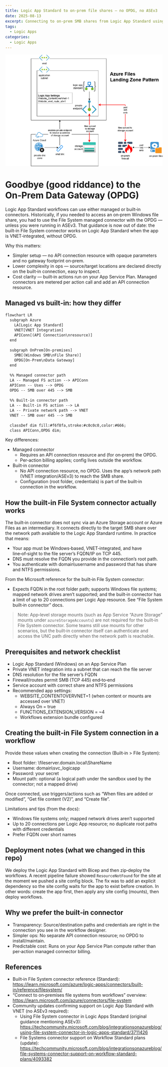 ```yaml
---
title: Logic App Standard to on‑prem file shares — no OPDG, no ASEv3
date: 2025-08-13
excerpt: Connecting to on‑prem SMB shares from Logic App Standard using the built‑in File System connector with VNET integration. Simpler config, no on‑prem data gateway.
tags:
  - Logic Apps
categories:
  - Logic Apps
---
```


![architecture](/images/logic-app-on-prem-files/la-direct-on-prem-files-on-prem-files.drawio.png)

# Goodbye (good riddance) to the On‑Prem Data Gateway (OPDG)

Logic App Standard workflows can use either managed or built‑in connectors. Historically, if you needed to access an on‑prem Windows file share, you had to use the File System managed connector with the OPDG — unless you were running in ASEv3. That guidance is now out of date: the built‑in File System connector works on Logic App Standard when the app is VNET‑integrated, without OPDG.

Why this matters:
- Simpler setup — no API connection resource with opaque parameters and no gateway footprint on‑prem.
- Lower complexity in ops — source/target locations are declared directly on the built‑in connection, easy to inspect.
- Cost clarity — built‑in actions run on your App Service Plan. Managed connectors are metered per action call and add an API connection resource.

## Managed vs built‑in: how they differ

```mermaid
flowchart LR
  subgraph Azure
    LA[Logic App Standard]
    VNET[VNET Integration]
    APIConn[(API Connection\nresource)]
  end

  subgraph OnPrem[On‑premises]
    SMB[(Windows SMB\nFile Share)]
    OPDG[On‑Prem\nData Gateway]
  end

  %% Managed connector path
  LA -- Managed FS action --> APIConn
  APIConn -- Uses --> OPDG
  OPDG -- SMB over 445 --> SMB

  %% Built-in connector path
  LA -- Built‑in FS action --> LA
  LA -- Private network path --> VNET
  VNET -- SMB over 445 --> SMB

  classDef dim fill:#f6f8fa,stroke:#c0c0c0,color:#666;
  class APIConn,OPDG dim;
```

Key differences:
- Managed connector
  - Requires an API connection resource and (for on‑prem) the OPDG.
  - Per‑action billing applies; config lives outside the workflow.
- Built‑in connector
  - No API connection resource, no OPDG. Uses the app’s network path (VNET integration/ASEv3) to reach the SMB share.
  - Configuration (root folder, credentials) is part of the built‑in connection in the workflow.

## How the built‑in File System connector actually works

The built‑in connector does not sync via an Azure Storage account or Azure Files as an intermediary. It connects directly to the target SMB share over the network path available to the Logic App Standard runtime. In practice that means:
- Your app must be Windows‑based, VNET‑integrated, and have line‑of‑sight to the file server’s FQDN/IP on TCP 445.
- DNS must resolve the FQDN you provide in the connection’s root path.
- You authenticate with domain\username and password that has share and NTFS permissions.

From the Microsoft reference for the built‑in File System connector:
- Expects FQDN in the root folder path; supports Windows file systems; mapped network drives aren’t supported; and the built‑in connector has a limit of up to 20 connections per Logic App resource. See “File System built‑in connector” docs.

> Note: App‑level storage mounts (such as App Service “Azure Storage” mounts under `azureStorageAccounts`) are not required for the built‑in File System connector. Some teams still use mounts for other scenarios, but the built‑in connector itself can authenticate and access the UNC path directly when the network path is reachable.

## Prerequisites and network checklist

- Logic App Standard (Windows) on an App Service Plan
- Private VNET integration into a subnet that can reach the file server
- DNS resolution for the file server’s FQDN
- Firewall/routes permit SMB (TCP 445) end‑to‑end
- Service account with correct share and NTFS permissions
- Recommended app settings:
  - WEBSITE_CONTENTOVERVNET=1 (when content or mounts are accessed over VNET)
  - Always On = true
  - FUNCTIONS_EXTENSION_VERSION = ~4
  - Workflows extension bundle configured

## Creating the built‑in File System connection in a workflow

Provide these values when creating the connection (Built‑in > File System):
- Root folder: \\fileserver.domain.local\ShareName
- Username: domain\svc_logicapp
- Password: your secret
- Mount path: optional (a logical path under the sandbox used by the connector; not a mapped drive)

Once connected, use triggers/actions such as “When files are added or modified”, “Get file content (V2)”, and “Create file”.

Limitations and tips (from the docs):
- Windows file systems only; mapped network drives aren’t supported
- Up to 20 connections per Logic App resource; no duplicate root paths with different credentials
- Prefer FQDN over short names

## Deployment notes (what we changed in this repo)

We deploy the Logic App Standard with Bicep and then zip‑deploy the workflows. A recent pipeline failure showed `ResourceNotFound` for the site at the moment we pushed a site config block. The fix was to add an explicit dependency so the site config waits for the app to exist before creation. In other words: create the app first, then apply any site config (mounts), then deploy workflows.

## Why we prefer the built‑in connector

- Transparency: Source/destination paths and credentials are right in the connection you see in the workflow designer.
- Simpler ops: No separate API connection resource; no OPDG to install/maintain.
- Predictable cost: Runs on your App Service Plan compute rather than per‑action managed connector billing.

## References

- Built‑in File System connector reference (Standard): https://learn.microsoft.com/azure/logic-apps/connectors/built-in/reference/filesystem/
- “Connect to on‑premises file systems from workflows” overview: https://learn.microsoft.com/azure/connectors/file-system
- Community updates confirming support on Logic App Standard with VNET (no ASEv3 required):
  - Using File System connector in Logic Apps Standard (original guidance mentioning ASEv3): https://techcommunity.microsoft.com/blog/integrationsonazureblog/using-file-system-connector-in-logic-apps-standard/3711426
  - File Systems connector support on Workflow Standard plans (update): https://techcommunity.microsoft.com/blog/integrationsonazureblog/file-systems-connector-support-on-workflow-standard-plans/4093382

